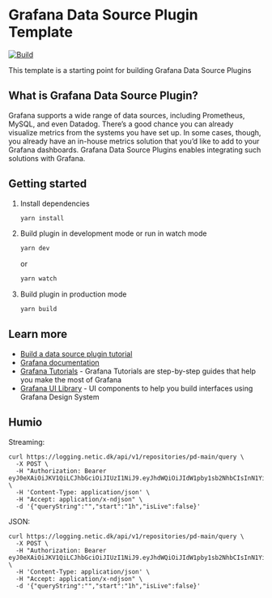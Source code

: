 # Grafana Data Source Plugin Template

[![Build](https://github.com/grafana/grafana-starter-datasource/workflows/CI/badge.svg)](https://github.com/grafana/grafana-starter-datasource/actions?query=workflow%3A%22CI%22)

This template is a starting point for building Grafana Data Source Plugins

## What is Grafana Data Source Plugin?

Grafana supports a wide range of data sources, including Prometheus, MySQL, and even Datadog. There’s a good chance you can already visualize metrics from the systems you have set up. In some cases, though, you already have an in-house metrics solution that you’d like to add to your Grafana dashboards. Grafana Data Source Plugins enables integrating such solutions with Grafana.

## Getting started

1. Install dependencies

   ```bash
   yarn install
   ```

2. Build plugin in development mode or run in watch mode

   ```bash
   yarn dev
   ```

   or

   ```bash
   yarn watch
   ```

3. Build plugin in production mode

   ```bash
   yarn build
   ```

## Learn more

- [Build a data source plugin tutorial](https://grafana.com/tutorials/build-a-data-source-plugin)
- [Grafana documentation](https://grafana.com/docs/)
- [Grafana Tutorials](https://grafana.com/tutorials/) - Grafana Tutorials are step-by-step guides that help you make the most of Grafana
- [Grafana UI Library](https://developers.grafana.com/ui) - UI components to help you build interfaces using Grafana Design System


## Humio

Streaming:
```
curl https://logging.netic.dk/api/v1/repositories/pd-main/query \
  -X POST \
  -H "Authorization: Bearer eyJ0eXAiOiJKV1QiLCJhbGciOiJIUzI1NiJ9.eyJhdWQiOiJIdW1pby1sb2NhbCIsInN1YiI6InRhbEBuZXRpYy5kayIsInVpZCI6InBCeU43WW1tcmtNUG5Pa1BHTTlUMGtBciIsImlzcyI6Ikh1bWlvLWxvY2FsIiwiZXhwIjoxNjIwNzI2NTk3fQ.MLHheB32rGaaTsOrbBcZNuz5j9JIxPt356dp9NIpXl0" \
  -H 'Content-Type: application/json' \
  -H "Accept: application/x-ndjson" \
  -d '{"queryString":"","start":"1h","isLive":false}'
```

JSON:
```
curl https://logging.netic.dk/api/v1/repositories/pd-main/query \
  -X POST \
  -H "Authorization: Bearer eyJ0eXAiOiJKV1QiLCJhbGciOiJIUzI1NiJ9.eyJhdWQiOiJIdW1pby1sb2NhbCIsInN1YiI6InRhbEBuZXRpYy5kayIsInVpZCI6InBCeU43WW1tcmtNUG5Pa1BHTTlUMGtBciIsImlzcyI6Ikh1bWlvLWxvY2FsIiwiZXhwIjoxNjIwNzI2NTk3fQ.MLHheB32rGaaTsOrbBcZNuz5j9JIxPt356dp9NIpXl0" \
  -H 'Content-Type: application/json' \
  -H "Accept: application/x-ndjson" \
  -d '{"queryString":"","start":"1h","isLive":false}'
```
